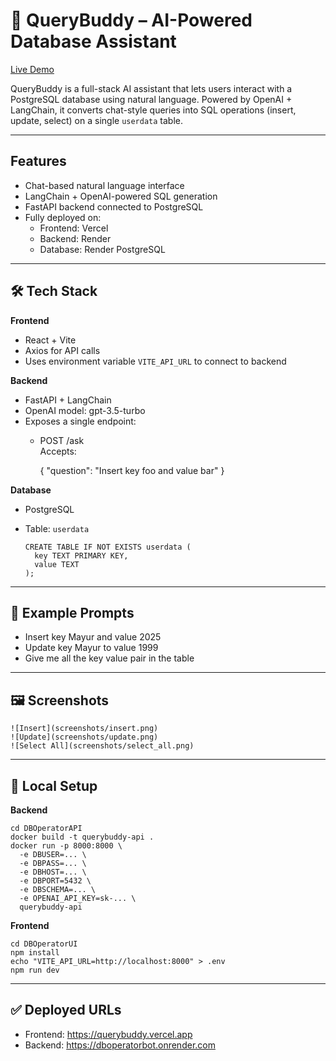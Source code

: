 # 🧠 QueryBuddy – AI-Powered Database Assistant

[Live Demo](https://querybuddy.vercel.app)  

QueryBuddy is a full-stack AI assistant that lets users interact with a PostgreSQL database using natural language. Powered by OpenAI + LangChain, it converts chat-style queries into SQL operations (insert, update, select) on a single `userdata` table.

---

## Features

- Chat-based natural language interface
- LangChain + OpenAI-powered SQL generation
- FastAPI backend connected to PostgreSQL
- Fully deployed on:
  - Frontend: Vercel
  - Backend: Render
  - Database: Render PostgreSQL

---

## 🛠️ Tech Stack

**Frontend**
- React + Vite
- Axios for API calls
- Uses environment variable `VITE_API_URL` to connect to backend

**Backend**
- FastAPI + LangChain
- OpenAI model: gpt-3.5-turbo
- Exposes a single endpoint:
  - POST /ask  
    Accepts:

      {
        "question": "Insert key foo and value bar"
      }

**Database**
- PostgreSQL
- Table: `userdata`

      CREATE TABLE IF NOT EXISTS userdata (
        key TEXT PRIMARY KEY,
        value TEXT
      );

---

## 🧪 Example Prompts

- Insert key Mayur and value 2025  
- Update key Mayur to value 1999  
- Give me all the key value pair in the table  

---

## 🖼️ Screenshots

    ![Insert](screenshots/insert.png)
    ![Update](screenshots/update.png)
    ![Select All](screenshots/select_all.png)

---

## 🚀 Local Setup

**Backend**

    cd DBOperatorAPI
    docker build -t querybuddy-api .
    docker run -p 8000:8000 \
      -e DBUSER=... \
      -e DBPASS=... \
      -e DBHOST=... \
      -e DBPORT=5432 \
      -e DBSCHEMA=... \
      -e OPENAI_API_KEY=sk-... \
      querybuddy-api

**Frontend**

    cd DBOperatorUI
    npm install
    echo "VITE_API_URL=http://localhost:8000" > .env
    npm run dev

---

## ✅ Deployed URLs

- Frontend: https://querybuddy.vercel.app
- Backend: https://dboperatorbot.onrender.com
